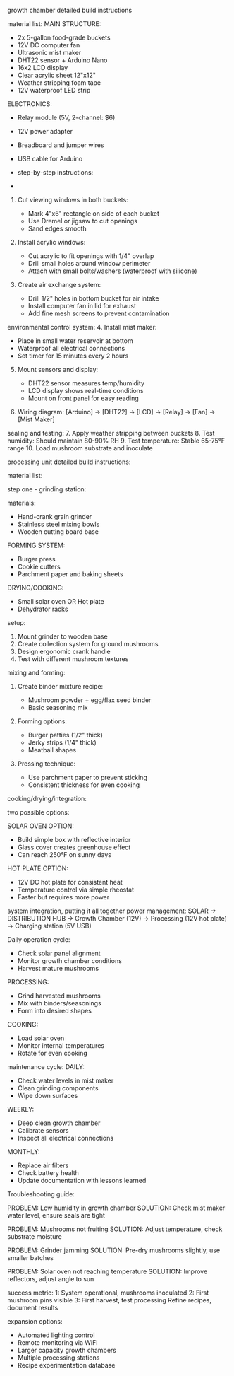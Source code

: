 growth chamber detailed build instructions

material list:
MAIN STRUCTURE:
- 2x 5-gallon food-grade buckets 
- 12V DC computer fan 
- Ultrasonic mist maker 
- DHT22 sensor + Arduino Nano 
- 16x2 LCD display 
- Clear acrylic sheet 12"x12" 
- Weather stripping foam tape 
- 12V waterproof LED strip

ELECTRONICS:
- Relay module (5V, 2-channel: $6)
- 12V power adapter
- Breadboard and jumper wires
- USB cable for Arduino

- step-by-step instructions:
- 
1. Cut viewing windows in both buckets:
   - Mark 4"x6" rectangle on side of each bucket
   - Use Dremel or jigsaw to cut openings
   - Sand edges smooth

2. Install acrylic windows:
   - Cut acrylic to fit openings with 1/4" overlap
   - Drill small holes around window perimeter
   - Attach with small bolts/washers (waterproof with silicone)

3. Create air exchange system:
   - Drill 1/2" holes in bottom bucket for air intake
   - Install computer fan in lid for exhaust
   - Add fine mesh screens to prevent contamination

environmental control system:
4. Install mist maker:
   - Place in small water reservoir at bottom
   - Waterproof all electrical connections
   - Set timer for 15 minutes every 2 hours

5. Mount sensors and display:
   - DHT22 sensor measures temp/humidity
   - LCD display shows real-time conditions
   - Mount on front panel for easy reading

6. Wiring diagram:
   [Arduino] → [DHT22] → [LCD]
           → [Relay] → [Fan]
                   → [Mist Maker]

sealing and testing:
7. Apply weather stripping between buckets
8. Test humidity: Should maintain 80-90% RH
9. Test temperature: Stable 65-75°F range
10. Load mushroom substrate and inoculate

processing unit detailed build instructions:

material list:

step one - grinding station:

materials:
- Hand-crank grain grinder 
- Stainless steel mixing bowls
- Wooden cutting board base

FORMING SYSTEM:
- Burger press 
- Cookie cutters 
- Parchment paper and baking sheets

DRYING/COOKING:
- Small solar oven OR Hot plate 
- Dehydrator racks

setup:
1. Mount grinder to wooden base
2. Create collection system for ground mushrooms
3. Design ergonomic crank handle
4. Test with different mushroom textures

mixing and forming:
1. Create binder mixture recipe:
   - Mushroom powder + egg/flax seed binder
   - Basic seasoning mix
   
2. Forming options:
   - Burger patties (1/2" thick)
   - Jerky strips (1/4" thick)
   - Meatball shapes
   
3. Pressing technique:
   - Use parchment paper to prevent sticking
   - Consistent thickness for even cooking

cooking/drying/integration:

two possible options:

SOLAR OVEN OPTION:
- Build simple box with reflective interior
- Glass cover creates greenhouse effect
- Can reach 250°F on sunny days

HOT PLATE OPTION:
- 12V DC hot plate for consistent heat
- Temperature control via simple rheostat
- Faster but requires more power

system integration, putting it all together
power management:
SOLAR → DISTRIBUTION HUB
                → Growth Chamber (12V)
                → Processing (12V hot plate)
                → Charging station (5V USB)

Daily operation cycle:
- Check solar panel alignment
- Monitor growth chamber conditions
- Harvest mature mushrooms

PROCESSING:
- Grind harvested mushrooms
- Mix with binders/seasonings
- Form into desired shapes

COOKING:
- Load solar oven
- Monitor internal temperatures
- Rotate for even cooking

maintenance cycle:
DAILY:
- Check water levels in mist maker
- Clean grinding components
- Wipe down surfaces

WEEKLY:
- Deep clean growth chamber
- Calibrate sensors
- Inspect all electrical connections

MONTHLY:
- Replace air filters
- Check battery health
- Update documentation with lessons learned

Troubleshooting guide:

PROBLEM: Low humidity in growth chamber
SOLUTION: Check mist maker water level, ensure seals are tight

PROBLEM: Mushrooms not fruiting
SOLUTION: Adjust temperature, check substrate moisture

PROBLEM: Grinder jamming
SOLUTION: Pre-dry mushrooms slightly, use smaller batches

PROBLEM: Solar oven not reaching temperature
SOLUTION: Improve reflectors, adjust angle to sun

success metric:
 1: System operational, mushrooms inoculated
 2: First mushroom pins visible
 3: First harvest, test processing
 Refine recipes, document results

 expansion options:
 - Automated lighting control
- Remote monitoring via WiFi
- Larger capacity growth chambers
- Multiple processing stations
- Recipe experimentation database
